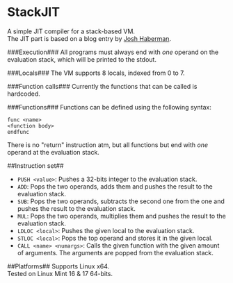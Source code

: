 StackJIT
========

A simple JIT compiler for a stack-based VM.
<br>
The JIT part is based on a blog entry by [Josh Haberman](http://blog.reverberate.org/2012/12/hello-jit-world-joy-of-simple-jits.html).

###Execution###
All programs must always end with _one_ operand on the evaluation stack, which will be printed
to the stdout.

###Locals###
The VM supports 8 locals, indexed from 0 to 7.

###Function calls###
Currently the functions that can be called is hardcoded.

###Functions###
Functions can be defined using the following syntax:
```
func <name>
<function body>
endfunc
```
There is no "return" instruction atm, but all functions but end with _one_
operand at the evaluation stack.

##Instruction set##
* `PUSH <value>`: Pushes a 32-bits integer to the evaluation stack.
* `ADD`: Pops the two operands, adds them and pushes the result to the evaluation stack.
* `SUB`: Pops the two operands, subtracts the second one from the one and pushes the result to the evaluation stack.
* `MUL`: Pops the two operands, multiplies them and pushes the result to the evaluation stack.
* `LDLOC <local>`: Pushes the given local to the evaluation stack.
* `STLOC <local>`: Pops the top operand and stores it in the given local.
* `CALL <name> <numargs>`: Calls the given function with the given amount of arguments. The arguments are popped from the evaluation stack.

##Platforms##
Supports Linux x64.
<br>
Tested on Linux Mint 16 & 17 64-bits.
